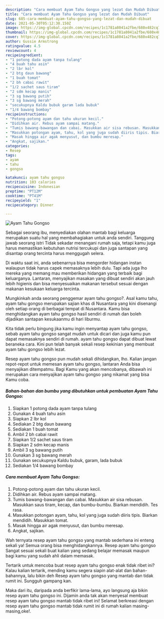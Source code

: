 ```yaml
---
description: "Cara membuat Ayam Tahu Gongso yang lezat dan Mudah Dibuat"
title: "Cara membuat Ayam Tahu Gongso yang lezat dan Mudah Dibuat"
slug: 685-cara-membuat-ayam-tahu-gongso-yang-lezat-dan-mudah-dibuat
date: 2021-05-30T05:12:30.150Z
image: https://img-global.cpcdn.com/recipes/1c1781a8041a2fbe/680x482cq70/ayam-tahu-gongso-foto-resep-utama.jpg
thumbnail: https://img-global.cpcdn.com/recipes/1c1781a8041a2fbe/680x482cq70/ayam-tahu-gongso-foto-resep-utama.jpg
cover: https://img-global.cpcdn.com/recipes/1c1781a8041a2fbe/680x482cq70/ayam-tahu-gongso-foto-resep-utama.jpg
author: Gussie Armstrong
ratingvalue: 4.5
reviewcount: 4
recipeingredient:
- "1 potong dada ayam tanpa tulang"
- "4 buah tahu asin"
- "2 lbr kol"
- "2 btg daun bawang"
- "1 buah tomat"
- "2 bh cabai rawit"
- "1/2 sachet saus tiram"
- "2 sdm kecap manis"
- "3 sg bawang putih"
- "3 sg bawang merah"
- "secukupnya Kaldu bubuk garam lada bubuk"
- "1/4 bawang bombay"
recipeinstructions:
- "Potong-potong ayam dan tahu ukuran kecil."
- "Didihkan air. Rebus ayam sampai matang."
- "Tumis bawang-bawangan dan cabai. Masukkan air sisa rebusan. Masukkan saus tiram, kecap, dan bumbu-bumbu. Biarkan mendidih. Tes rasa."
- "Masukkan potongan ayam, tahu, kol yang juga sudah diiris tipis. Biarkan mendidih. Masukkan tomat."
- "Masak hingga air agak menyusut, dan bumbu meresap."
- "Angkat, sajikan."
categories:
- Resep
tags:
- ayam
- tahu
- gongso

katakunci: ayam tahu gongso 
nutrition: 103 calories
recipecuisine: Indonesian
preptime: "PT12M"
cooktime: "PT41M"
recipeyield: "1"
recipecategory: Dinner

---
```



![Ayam Tahu Gongso](https://img-global.cpcdn.com/recipes/1c1781a8041a2fbe/680x482cq70/ayam-tahu-gongso-foto-resep-utama.jpg)

Sebagai seorang ibu, menyediakan olahan mantab bagi keluarga merupakan suatu hal yang membahagiakan untuk anda sendiri. Tanggung jawab seorang istri Tidak sekadar menangani rumah saja, tetapi kamu juga harus memastikan kebutuhan nutrisi tercukupi dan juga santapan yang disantap orang tercinta harus menggugah selera.

Di waktu  saat ini, anda sebenarnya bisa mengorder hidangan instan walaupun tidak harus capek memasaknya lebih dulu. Tapi ada juga lho mereka yang memang mau memberikan hidangan yang terbaik bagi keluarganya. Lantaran, menyajikan masakan yang dibuat sendiri akan jauh lebih higienis dan bisa menyesuaikan makanan tersebut sesuai dengan makanan kesukaan keluarga tercinta. 



Mungkinkah anda seorang penggemar ayam tahu gongso?. Asal kamu tahu, ayam tahu gongso merupakan sajian khas di Nusantara yang kini disenangi oleh setiap orang di berbagai tempat di Nusantara. Kamu bisa menghidangkan ayam tahu gongso hasil sendiri di rumah dan boleh dijadikan santapan kesukaanmu di hari liburmu.

Kita tidak perlu bingung jika kamu ingin menyantap ayam tahu gongso, sebab ayam tahu gongso sangat mudah untuk dicari dan juga kamu pun dapat memasaknya sendiri di rumah. ayam tahu gongso dapat dibuat lewat beraneka cara. Kini pun telah banyak sekali resep kekinian yang membuat ayam tahu gongso lebih lezat.

Resep ayam tahu gongso pun mudah sekali dihidangkan, lho. Kalian jangan repot-repot untuk memesan ayam tahu gongso, lantaran Anda bisa menyajikan ditempatmu. Bagi Kamu yang akan mencobanya, dibawah ini merupakan cara menyajikan ayam tahu gongso yang nikamat yang bisa Kamu coba.

<!--inarticleads1-->

##### Bahan-bahan dan bumbu yang dibutuhkan untuk pembuatan Ayam Tahu Gongso:

1. Siapkan 1 potong dada ayam tanpa tulang
1. Gunakan 4 buah tahu asin
1. Siapkan 2 lbr kol
1. Sediakan 2 btg daun bawang
1. Sediakan 1 buah tomat
1. Ambil 2 bh cabai rawit
1. Siapkan 1/2 sachet saus tiram
1. Siapkan 2 sdm kecap manis
1. Ambil 3 sg bawang putih
1. Gunakan 3 sg bawang merah
1. Gunakan secukupnya Kaldu bubuk, garam, lada bubuk
1. Sediakan 1/4 bawang bombay




<!--inarticleads2-->

##### Cara membuat Ayam Tahu Gongso:

1. Potong-potong ayam dan tahu ukuran kecil.
1. Didihkan air. Rebus ayam sampai matang.
1. Tumis bawang-bawangan dan cabai. Masukkan air sisa rebusan. Masukkan saus tiram, kecap, dan bumbu-bumbu. Biarkan mendidih. Tes rasa.
1. Masukkan potongan ayam, tahu, kol yang juga sudah diiris tipis. Biarkan mendidih. Masukkan tomat.
1. Masak hingga air agak menyusut, dan bumbu meresap.
1. Angkat, sajikan.




Wah ternyata resep ayam tahu gongso yang mantab sederhana ini enteng sekali ya! Semua orang bisa menghidangkannya. Resep ayam tahu gongso Sangat sesuai sekali buat kalian yang sedang belajar memasak maupun bagi kamu yang sudah ahli dalam memasak.

Tertarik untuk mencoba buat resep ayam tahu gongso enak tidak ribet ini? Kalau kalian tertarik, mending kamu segera siapin alat-alat dan bahan-bahannya, lalu bikin deh Resep ayam tahu gongso yang mantab dan tidak rumit ini. Sungguh gampang kan. 

Maka dari itu, daripada anda berfikir lama-lama, ayo langsung aja bikin resep ayam tahu gongso ini. Dijamin anda tak akan menyesal membuat resep ayam tahu gongso mantab tidak ribet ini! Selamat berkreasi dengan resep ayam tahu gongso mantab tidak rumit ini di rumah kalian masing-masing,oke!.

